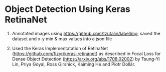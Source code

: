 
# Object Detection Using Keras RetinaNet 

1. Annotated images using https://github.com/tzutalin/labelImg, saved the dataset and x-y min & max values into a json file

2. Used the Keras Implementatation of RetinaNet (https://github.com/fizyr/keras-retinanet)  as described in Focal Loss for Dense Object Detection (https://arxiv.org/abs/1708.02002) by Tsung-Yi Lin, Priya Goyal, Ross Girshick, Kaiming He and Piotr Dollár.
